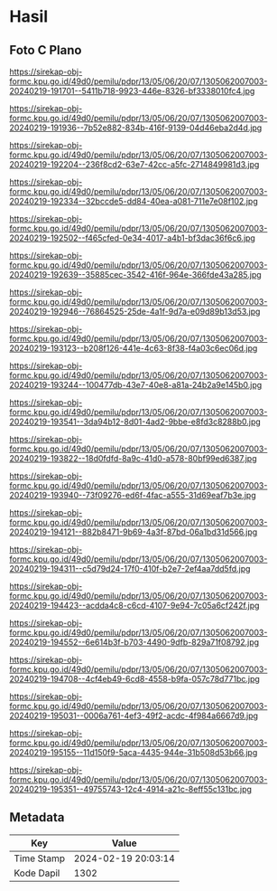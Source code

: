 # Hasil

## Foto C Plano

https://sirekap-obj-formc.kpu.go.id/49d0/pemilu/pdpr/13/05/06/20/07/1305062007003-20240219-191701--5411b718-9923-446e-8326-bf3338010fc4.jpg

https://sirekap-obj-formc.kpu.go.id/49d0/pemilu/pdpr/13/05/06/20/07/1305062007003-20240219-191936--7b52e882-834b-416f-9139-04d46eba2d4d.jpg

https://sirekap-obj-formc.kpu.go.id/49d0/pemilu/pdpr/13/05/06/20/07/1305062007003-20240219-192204--236f8cd2-63e7-42cc-a5fc-2714849981d3.jpg

https://sirekap-obj-formc.kpu.go.id/49d0/pemilu/pdpr/13/05/06/20/07/1305062007003-20240219-192334--32bccde5-dd84-40ea-a081-711e7e08f102.jpg

https://sirekap-obj-formc.kpu.go.id/49d0/pemilu/pdpr/13/05/06/20/07/1305062007003-20240219-192502--f465cfed-0e34-4017-a4b1-bf3dac36f6c6.jpg

https://sirekap-obj-formc.kpu.go.id/49d0/pemilu/pdpr/13/05/06/20/07/1305062007003-20240219-192639--35885cec-3542-416f-964e-366fde43a285.jpg

https://sirekap-obj-formc.kpu.go.id/49d0/pemilu/pdpr/13/05/06/20/07/1305062007003-20240219-192946--76864525-25de-4a1f-9d7a-e09d89b13d53.jpg

https://sirekap-obj-formc.kpu.go.id/49d0/pemilu/pdpr/13/05/06/20/07/1305062007003-20240219-193123--b208f126-441e-4c63-8f38-f4a03c6ec06d.jpg

https://sirekap-obj-formc.kpu.go.id/49d0/pemilu/pdpr/13/05/06/20/07/1305062007003-20240219-193244--100477db-43e7-40e8-a81a-24b2a9e145b0.jpg

https://sirekap-obj-formc.kpu.go.id/49d0/pemilu/pdpr/13/05/06/20/07/1305062007003-20240219-193541--3da94b12-8d01-4ad2-9bbe-e8fd3c8288b0.jpg

https://sirekap-obj-formc.kpu.go.id/49d0/pemilu/pdpr/13/05/06/20/07/1305062007003-20240219-193822--18d0fdfd-8a9c-41d0-a578-80bf99ed6387.jpg

https://sirekap-obj-formc.kpu.go.id/49d0/pemilu/pdpr/13/05/06/20/07/1305062007003-20240219-193940--73f09276-ed6f-4fac-a555-31d69eaf7b3e.jpg

https://sirekap-obj-formc.kpu.go.id/49d0/pemilu/pdpr/13/05/06/20/07/1305062007003-20240219-194121--882b8471-9b69-4a3f-87bd-06a1bd31d566.jpg

https://sirekap-obj-formc.kpu.go.id/49d0/pemilu/pdpr/13/05/06/20/07/1305062007003-20240219-194311--c5d79d24-17f0-410f-b2e7-2ef4aa7dd5fd.jpg

https://sirekap-obj-formc.kpu.go.id/49d0/pemilu/pdpr/13/05/06/20/07/1305062007003-20240219-194423--acdda4c8-c6cd-4107-9e94-7c05a6cf242f.jpg

https://sirekap-obj-formc.kpu.go.id/49d0/pemilu/pdpr/13/05/06/20/07/1305062007003-20240219-194552--6e614b3f-b703-4490-9dfb-829a71f08792.jpg

https://sirekap-obj-formc.kpu.go.id/49d0/pemilu/pdpr/13/05/06/20/07/1305062007003-20240219-194708--4cf4eb49-6cd8-4558-b9fa-057c78d771bc.jpg

https://sirekap-obj-formc.kpu.go.id/49d0/pemilu/pdpr/13/05/06/20/07/1305062007003-20240219-195031--0006a761-4ef3-49f2-acdc-4f984a6667d9.jpg

https://sirekap-obj-formc.kpu.go.id/49d0/pemilu/pdpr/13/05/06/20/07/1305062007003-20240219-195155--11d150f9-5aca-4435-944e-31b508d53b66.jpg

https://sirekap-obj-formc.kpu.go.id/49d0/pemilu/pdpr/13/05/06/20/07/1305062007003-20240219-195351--49755743-12c4-4914-a21c-8eff55c131bc.jpg


## Metadata

| Key        | Value               |
| ---------- | ------------------- |
| Time Stamp | 2024-02-19 20:03:14 |
| Kode Dapil | 1302                |



